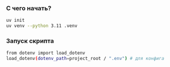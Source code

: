 ### С чего начать?
```bash
uv init
uv venv --python 3.11 .venv
```

### Запуск скрипта
```bash
from dotenv import load_dotenv
load_dotenv(dotenv_path=project_root / ".env") # для конфига
```